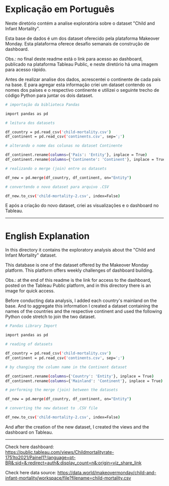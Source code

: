 # Explicação em Português

Neste diretório contém a analise exploratória sobre o dataset "Child and Infant Mortality".

Esta base de dados é um dos dataset oferecido pela plataforma Makeover Monday. Esta plataforma oferece desafio semanais de construção de dashboard.

Obs.: no final deste readme está o link para acesso ao dashboard, publicado na plataforma Tableau Public, e neste diretório há uma imagem para acesso rápido.

Antes de realizar analise dos dados, acrescentei o continente de cada país na base. E para agregar esta informação criei um dataset contendo os nomes dos países e o respectivo continente e utilizei o seguinte trecho de código Python para juntar os dois dataset.

```bash
# importação da biblioteca Pandas

import pandas as pd

# leitura dos datasets

df_country = pd.read_csv('child-mortality.csv')
df_continent = pd.read_csv('continents.csv', sep=';')

# alterando o nome das colunas no dataset Continente

df_continent.rename(columns={'País': 'Entity'}, inplace = True)
df_continent.rename(columns={'Continente': 'Continent'}, inplace = True)

# realizando o merge (join) entre os datasets

df_new = pd.merge(df_country, df_continent, on="Entity")

# convertendo o novo dataset para arquivo .CSV

df_new.to_csv('child-mortality-2.csv', index=False)

```

E após a criação do novo dataset, criei as visualizações e o dashboard no Tableau.

---

# English Explanation

In this directory it contains the exploratory analysis about the "Child and Infant Mortality" dataset.

This database is one of the dataset offered by the Makeover Monday platform. This platform offers weekly challenges of dashboard building.

Obs.: at the end of this readme is the link for access to the dashboard, posted on the Tableau Public platform, and in this directory there is an image for quick access.

Before conducting data analysis, I added each country's mainland on the base. And to aggregate this information I created a dataset containing the names of the countries and the respective continent and used the following Python code stretch to join the two dataset.

```bash
# Pandas Library Import

import pandas as pd

# reading of datasets

df_country = pd.read_csv('child-mortality.csv')
df_continent = pd.read_csv('continents.csv', sep=';')

# by changing the column name in the Continent dataset

df_continent.rename(columns={'Country': 'Entity'}, inplace = True)
df_continent.rename(columns={'Mainland': 'Continent'}, inplace = True)

# performing the merge (join) between the datasets

df_new = pd.merge(df_country, df_continent, on="Entity")

# converting the new dataset to .CSV file

df_new.to_csv('child-mortality-2.csv', index=False)

```

And after the creation of the new dataset, I created the views and the dashboard on Tableau.


---

Check here dashboard: https://public.tableau.com/views/Childmortalityrate-1751to2021/Painel1?:language=pt-BR&:sid=&:redirect=auth&:display_count=n&:origin=viz_share_link

Check here data source: https://data.world/makeovermonday/child-and-infant-mortality/workspace/file?filename=child-mortality.csv
